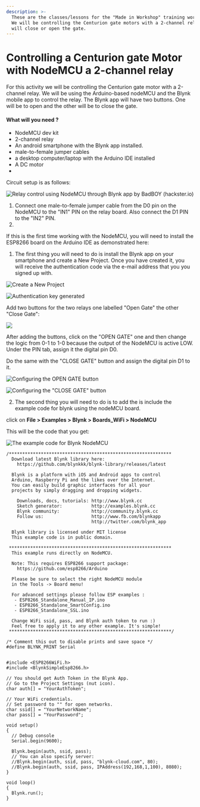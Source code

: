 ```yaml
---
description: >-
  These are the classes/lessons for the "Made in Workshop" training workshops.
  We will be controlling the Centurion gate motors with a 2-channel relay. This
  will close or open the gate.
---
```


# Controlling a Centurion gate Motor with NodeMCU a 2-channel relay

For this activity we will be controlling the Centurion gate motor with a 2-channel relay. We will be using the Arduino-based nodeMCU and the Blynk mobile app to control the relay. The Blynk app will have two buttons. One will be to open and the other will be to close the gate. 

#### What will you need ?

* NodeMCU dev kit 
* 2-channel relay 
* An android smartphone with the Blynk app installed.
* male-to-female jumper cables
* a desktop computer/laptop with the Arduino IDE installed 
* A DC motor 
* 
Circuit setup is as follows:  
  


![Relay control using NodeMCU through Blynk app by BadBOY \(hackster.io\)](../.gitbook/assets/image%20%284%29.png)

1. Connect one male-to-female jumper cable from the D0 pin on the NodeMCU to the "IN1" PIN on the relay board.  Also connect the D1 PIN to the "IN2" PIN.
2. 


If this is the first time working with the NodeMCU, you will need to install the ESP8266 board on the Arduino IDE as demonstrated here: 

1.  The first thing you will need to do is install the Blynk app on your smartphone and create a New Project. Once you have created it, you will receive the authentication code via the e-mail address that you you signed up with.  

![Create a New Project](../.gitbook/assets/createblynkappname.png)

![Authentication key generated](../.gitbook/assets/createblynkapp.png)

Add two buttons for the two relays one labelled "Open Gate" the other "Close Gate":

![](../.gitbook/assets/screenshot_20200214-184846.png)

After adding the buttons, click on the "OPEN GATE" one and then change the logic from 0-1 to 1-0 because the output of the NodeMCU is active LOW. Under the PIN tab, assign it the digital pin D0.

Do the same with the "CLOSE GATE" button and assign the digital pin D1 to it.

 

![Configuring the OPEN GATE button](../.gitbook/assets/screenshot_20200215-103136.png)



![Configuring the &quot;CLOSE GATE&quot; button ](../.gitbook/assets/screenshot_20200215-103136%20%281%29.png)





2. The second thing you will need to do is to add the is include the example code for blynk using the nodeMCU board. 

click on **File &gt; Examples &gt; Blynk &gt; Boards\_WiFi &gt; NodeMCU** 

This will be the code that you get:

![The example code for Blynk NodeMCU](../.gitbook/assets/blynk_nodemcu.PNG)

```text
/*************************************************************
  Download latest Blynk library here:
    https://github.com/blynkkk/blynk-library/releases/latest

  Blynk is a platform with iOS and Android apps to control
  Arduino, Raspberry Pi and the likes over the Internet.
  You can easily build graphic interfaces for all your
  projects by simply dragging and dropping widgets.

    Downloads, docs, tutorials: http://www.blynk.cc
    Sketch generator:           http://examples.blynk.cc
    Blynk community:            http://community.blynk.cc
    Follow us:                  http://www.fb.com/blynkapp
                                http://twitter.com/blynk_app

  Blynk library is licensed under MIT license
  This example code is in public domain.

 *************************************************************
  This example runs directly on NodeMCU.

  Note: This requires ESP8266 support package:
    https://github.com/esp8266/Arduino

  Please be sure to select the right NodeMCU module
  in the Tools -> Board menu!

  For advanced settings please follow ESP examples :
   - ESP8266_Standalone_Manual_IP.ino
   - ESP8266_Standalone_SmartConfig.ino
   - ESP8266_Standalone_SSL.ino

  Change WiFi ssid, pass, and Blynk auth token to run :)
  Feel free to apply it to any other example. It's simple!
 *************************************************************/

/* Comment this out to disable prints and save space */
#define BLYNK_PRINT Serial


#include <ESP8266WiFi.h>
#include <BlynkSimpleEsp8266.h>

// You should get Auth Token in the Blynk App.
// Go to the Project Settings (nut icon).
char auth[] = "YourAuthToken";

// Your WiFi credentials.
// Set password to "" for open networks.
char ssid[] = "YourNetworkName";
char pass[] = "YourPassword";

void setup()
{
  // Debug console
  Serial.begin(9600);

  Blynk.begin(auth, ssid, pass);
  // You can also specify server:
  //Blynk.begin(auth, ssid, pass, "blynk-cloud.com", 80);
  //Blynk.begin(auth, ssid, pass, IPAddress(192,168,1,100), 8080);
}

void loop()
{
  Blynk.run();
}

```




